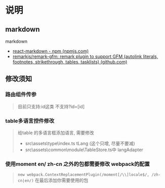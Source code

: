 # 说明

## markdown
markdown

- [react-markdown - npm (npmjs.com)](https://www.npmjs.com/package/react-markdown)
- [remarkjs/remark-gfm: remark plugin to support GFM (autolink literals, footnotes, strikethrough, tables, tasklists) (github.com)](https://github.com/remarkjs/remark-gfm)

## 修改须知

### 路由组件传参
> 目前只支持:id这类
> 不支持?id=[id]

### table多语言控件修改
> 给table 的多语言框添加语言, 需要修改 
> - src\assets\type\index.ts tLang (这个只增, 尽量不要减)
> - src\assets\common\module\TableStore.ts中 langAdapter

### 使用moment en/ zh-cn 之外的包都需要修改 webpack的配置
> `new webpack.ContextReplacementPlugin(/moment[/\\]locale$/, /zh-cn|en/)`
> 在最后添加你需要使用的包